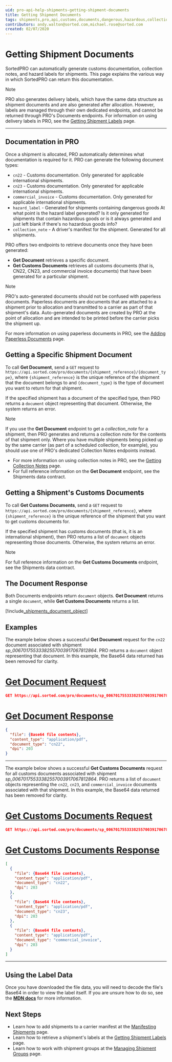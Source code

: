 ```yaml
---
uid: pro-api-help-shipments-getting-shipment-documents
title: Getting Shipment Documents
tags: shipments,pro,api,customs,documents,dangerous,hazardous,collection note
contributors: andy.walton@sorted.com,michael.rose@sorted.com
created: 02/07/2020
---
```

# Getting Shipment Documents

SortedPRO can automatically generate customs documentation, collection notes, and hazard labels for shipments. This page explains the various way in which SortedPRO can return this documentation.

> [!NOTE]
> PRO also generates delivery labels, which have the same data structure as shipment documents and are also generated after allocation. However, labels are managed through their own dedicated endpoints, and cannot be returned through PRO's Documents endpoints. For information on using delivery labels in PRO, see the [Getting Shipment Labels](/pro/api/shipments/getting_shipment_labels.html) page. 

---

## Documentation in PRO

Once a shipment is allocated, PRO automatically determines what documentation is required for it. PRO can generate the following document types:

* `cn22` - Customs documentation. Only generated for applicable international shipments.
* `cn23` - Customs documentation. Only generated for applicable international shipments.
* `commercial_invoice` - Customs documentation. Only generated for applicable international shipments.
* `hazard_label` - Generated for shipments containing dangerous goods <span class="highlight">At what point is the hazard label generated? Is it only generated for shipments that contain hazardous goods or is it always generated and just left blank if there's no hazardous goods info?</span>
* `collection_note` - A driver's manifest for the shipment. Generated for all shipments.

PRO offers two endpoints to retrieve documents once they have been generated:

* **Get Document** retrieves a specific document.
* **Get Customs Documents** retrieves all customs documents (that is, CN22, CN23, and commercial invoice documents) that have been generated for a particular shipment.

> [!NOTE]
> PRO's auto-generated documents should not be confused with paperless documents. Paperless documents are documents that are attached to a shipment prior to allocation and transmitted to a carrier as part of that shipment's data. Auto-generated documents are created by PRO at the point of allocation and are intended to be printed before the carrier picks the shipment up. 
>
> For more information on using paperless documents in PRO, see the [Adding Paperless Documents](/pro/api/shipments/adding_paperless_documents.html) page. 

## Getting a Specific Shipment Document

To call **Get Document**, send a `GET` request to `https://api.sorted.com/pro/documents/{shipment_reference}/{document_type}`, where `{shipment_reference}` is the unique reference of the shipment that the document belongs to and `{document_type}` is the type of document you want to return for that shipment.

If the specified shipment has a document of the specified type, then PRO returns a `document` object representing that document. Otherwise, the system returns an error.

> [!NOTE]
>
> If you use the **Get Document** endpoint to get a *collection_note* for a shipment, then PRO generates and returns a collection note for the contents of that shipment only. Where you have multiple shipments being picked up by the same carrier (as part of a scheduled collection, for example), you should use one of PRO's dedicated Collection Notes endpoints instead.
> 
> * For more information on using collection notes in PRO, see the [Getting Collection Notes](/pro/api/shipments/getting_collection_notes.html) page.
> * For full reference information on the **Get Document** endpoint, see the Shipments data contract.

## Getting a Shipment's Customs Documents

To call **Get Customs Documents**, send a `GET` request to `https://api.sorted.com/pro/documents/{shipment_reference}`, where `{shipment_reference}` is the unique reference of the shipment that you want to get customs documents for.

If the specified shipment has customs documents (that is, it is an international shipment), then PRO returns a list of `document` objects representing those documents. Otherwise, the system returns an error.

> [!NOTE]
>
> For full reference information on the **Get Customs Documents** endpoint, see the Shipments data contract.

## The Document Response

Both Documents endpoints return `document` objects. **Get Document** returns a single `document`, while **Get Customs Documents** returns a list.

[!include[_shipments_document_object](../includes/_shipments_document_object.md)]

## Examples

The example below shows a successful **Get Document** request for the `cn22` document associated with shipment _sp_00670175533382557003917067812864_. PRO returns a `document` object representing that document. In this example, the Base64 data returned has been removed for clarity.

# [Get Document Request](#tab/get-document-request)

```json
GET https://api.sorted.com/pro/documents/sp_00670175533382557003917067812864/cn22
```

# [Get Document Response](#tab/get-document-response)

```json
{
  "file": {Base64 file contents},
  "content_type": "application/pdf",
  "document_type": "cn22",
  "dpi": 203
}
```
---

The example below shows a successful **Get Customs Documents** request for all customs documents associated with shipment _sp_00670175533382557003917067812864_. PRO returns a list of `document` objects representing the `cn22`, `cn23`, and `commercial_invoice` documents associated with that shipment. In this example, the Base64 data returned has been removed for clarity.

# [Get Customs Documents Request](#tab/get-customs-documents-request)

```json
GET https://api.sorted.com/pro/documents/sp_00670175533382557003917067812864
```

# [Get Customs Documents Response](#tab/get-customs-documents-response)

```json
[
  {
    "file": {Base64 file contents},
    "content_type": "application/pdf",
    "document_type": "cn22",
    "dpi": 203
  },
  {
    "file": {Base64 file contents},
    "content_type": "application/pdf",
    "document_type": "cn23",
    "dpi": 203
  },
  {
    "file": {Base64 file contents},
    "content_type": "application/pdf",
    "document_type": "commercial_invoice",
    "dpi": 203
  }
]
```
---

## Using the Label Data

Once you have downloaded the file data, you will need to decode the file's Base64 in order to view the label itself. If you are unsure how to do so, see the **[MDN docs](https://developer.mozilla.org/en-US/docs/Web/API/WindowBase64/Base64_encoding_and_decoding)** for more information.

## Next Steps

* Learn how to add shipments to a carrier manifest at the [Manifesting Shipments](/pro/api/shipments/manifesting_shipments.html) page.
* Learn how to retrieve a shipment's labels at the [Getting Shipment Labels](/pro/api/shipments/getting_shipment_labels.html) page.
* Learn how to work with shipment groups at the [Managing Shipment Groups](/pro/api/shipments/managing_shipment_groups.html) page.
